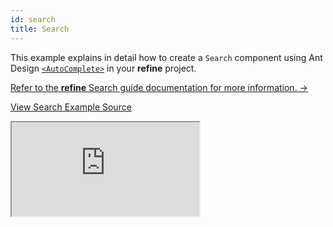 ```yaml
---
id: search
title: Search
---
```


This example explains in detail how to create a `Search` component using Ant Design [`<AutoComplete>`](https://ant.design/components/auto-complete/) in your **refine** project.

[Refer to the **refine** Search guide documentation for more information. →](/docs/guides-and-concepts/search/search/)

[View Search Example Source](https://github.com/pankod/refine/tree/master/examples/search)

<iframe src="https://codesandbox.io/embed/refine-search-example-jzrlp?autoresize=1&fontsize=14&theme=dark&view=preview"
    style={{width: "100%", height:"80vh", border: "0px", borderRadius: "8px", overflow:"hidden"}}
    title="refine-search-example"
    allow="accelerometer; ambient-light-sensor; camera; encrypted-media; geolocation; gyroscope; hid; microphone; midi; payment; usb; vr; xr-spatial-tracking"
    sandbox="allow-forms allow-modals allow-popups allow-presentation allow-same-origin allow-scripts"
></iframe>
